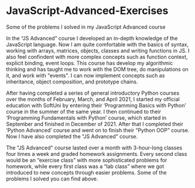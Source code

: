 # JavaScript-Advanced-Exercises
Some of the problems I solved in my JavaScript Advanced course


In the “JS Advanced” course I developed an in-depth knowledge of the JavaScript language. Now I am quite comfortable with the basics of syntax, working with arrays, matrices, objects, classes and writing functions in JS. I also feel confindent with more complex concepts such as function context, explicit binding, event loops. This course has develop my algorithmic thinking and has taught me to work with the DOM tree, do manipulations on it, and work with "events". I can now implement concepts such as inheritance, object composition, and prototype chains.

After having completed a series of general introductory Python courses over the months of February, March, and April 2021, I started my official education with SoftUni by entering their ‘Programming Basics with Python’ course in the summer of the same year. I then continued to their ‘Programming Fundamentals with Python’ course, which started in September and finished in December of 2021. After that I completed their ‘Python Advanced’ course and went on to finish their “Python OOP” course. Now I have also completed the "JS Advanced" course.

The "JS Advanced" course lasted over a month with 3-hour-long classes four times a week and graded homework assignments. Every second class would be an “exercise class” with more sophisticated problems for homework, while every first class was a “lab class” where we got introduced to new concepts through easier problems. Some of the problems I solved you can find above.
